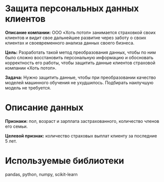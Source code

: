 # Защита персональных данных клиентов


**Описание компании:** ООО «Хоть потоп» занимается страховкой своих клиентов и видит свое дальнейшее развитие через заботу о своих клиентах и своевременного анализа данных своего бизнеса.

**Цель:** Разработать такой метод преобразования данных, чтобы по ним было сложно восстановить персональную информацию и обосновать корректность его работы, чтобы защитить данные клиентов страховой компании «Хоть потоп».

**Задача:** Нужно защитить данные, чтобы при преобразовании качество моделей машинного обучения не ухудшилось. Подбирать наилучшую модель не требуется.


# Описание данных

**Признаки:** пол, возраст и зарплата застрахованного, количество членов его семьи.

**Целевой признак:** количество страховых выплат клиенту за последние 5 лет.



# Используемые библиотеки 

pandas, python, numpy, scikit-learn
